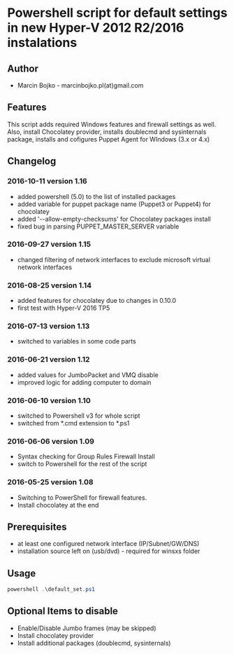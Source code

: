 
# Powershell script for default settings in new Hyper-V 2012 R2/2016 instalations

## Author

* Marcin Bojko - marcinbojko.pl(at)gmail.com

## Features

This script adds required Windows features and firewall settings as well.
Also, install Chocolatey provider, installs doublecmd and sysinternals package, installs and cofigures Puppet Agent for WIndows (3.x or 4.x)

## Changelog

### 2016-10-11 version 1.16

* added powershell (5.0) to the list of installed packages
* added variable for puppet package name (Puppet3 or Puppet4) for chocolatey
* added '--allow-empty-checksums' for Chocolatey packages install
* fixed bug in parsing PUPPET_MASTER_SERVER variable

### 2016-09-27 version 1.15

* changed filtering of network interfaces to exclude microsoft virtual network interfaces

### 2016-08-25 version 1.14

* added features for chocolatey due to changes in 0.10.0
* first test with Hyper-V 2016 TP5

### 2016-07-13 version 1.13

* switched to variables in some code parts

### 2016-06-21 version 1.12

* added values for JumboPacket and VMQ disable
* improved logic for adding computer to domain

### 2016-06-10 version 1.10

* switched to Powershell v3 for whole script
* switched from *.cmd extension to *.ps1

### 2016-06-06 version 1.09

* Syntax checking for Group Rules Firewall Install
* switch to Powershell for the rest of the script

### 2016-05-25 version 1.08

* Switching to PowerShell for firewall features.
* Install chocolatey at the end

## Prerequisites

* at least one configured network interface (IP/Subnet/GW/DNS)
* installation source left on (usb/dvd) - required for winsxs folder

## Usage

```powershell
powershell .\default_set.ps1
```

## Optional Items to disable

* Enable/Disable Jumbo frames (may be skipped)
* Install chocolatey provider
* Install additional packages (doublecmd, sysinternals)